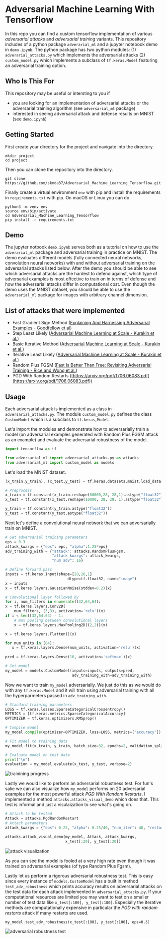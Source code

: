 # Adversarial Machine Learning With Tensorflow
In this repo you can find a custom tensorflow implementation of various *adversarial attacks* and *adversarial training*  variants.
This repository includes of a python package `adverarial_ml` and a jupyter notebook demo in `demo.ipynb`.
The python package has two python modules: (1) `adverarial_attacks.py` which implements the adversarial attacks (2)
`custom_model.py` which implements a subclass of `tf.keras.Model` featuring an adversarial training option. 

## Who Is This For
This repository may be useful or intersting to you if
- you are looking for an implementation of adversarial attacks or the adversarial
training algorithm (see `adversarial_ml` package)
- interested in seeing adversarial attack and defense 
results on MNIST (see `demo.ipynb`)

## Getting Started
First create your directory for the project and navigate into the directory.

```commandline
mkdir project
cd project
```

Then you can clone the repository into the directory.

```commandline
git clone https://github.com/skmda37/Adversarial_Machine_Learning_Tensorflow.git
```
Finally create a virtual environment `env` with pip and install the requirements
in `requirements.txt` with pip. On macOS or Linux you can do

```commandline
python3 -m venv env                
source env/bin/activate
cd Adversarial_Machine_Learning_Tensorflow
pip install -r requirements.txt
```
## Demo
The jupyter notbook `demo.ipynb` serves both as a tutorial on how to use the `adverarial_ml` package and adversarial
training in practice on MNIST. The demo evaluates different models (fully connected neural networks, convolution
neural networks) with and without adversarial training on the adversarial attacks listed below. After the demo you should be able to see which adversarial attacks are the hardest to defend against, which type of adversarial examples is most effective to train on in terms of defense and how the adversarial attacks
differ in computational cost. Even though the demo uses the MNIST dataset,
you should be able to use the `adversarial_ml` package for images with arbitrary channel dimension.

## List of attacks that were implemented

- Fast Gradient Sign Method ([Explaining And Harnessing Adversarial Examples - Goodfellow et al](https://arxiv.org/pdf/1412.6572.pdf))
- Step Least Likely ([Adversarial Machine Learning at Scale - Kurakin et al.](https://arxiv.org/pdf/1611.01236.pdf))
- Basic Iterative Method ([Adversarial Machine Learning at Scale - Kurakin et al.](https://arxiv.org/pdf/1611.01236.pdf))
- Iterative Least Likely ([Adversarial Machine Learning at Scale - Kurakin et al.](https://arxiv.org/pdf/1611.01236.pdf))
- Random Plus FGSM ([Fast Is Better Than Free: Revisiting Adversarial Training - Rice and Wong et al.](https://arxiv.org/pdf/2001.03994.pdf))
- PGD With Random Restarts ([https://arxiv.org/pdf/1706.06083.pdf](https://arxiv.org/pdf/1706.06083.pdf))

## Usage 

Each adversarial attack is implemented as a class in `adversarial_attacks.py`. 
The module `custom_model.py` defines the class `CustomModel` which is a subclass to `tf.keras,Model`. 

Let's import the modules and demonstrate how to adversarially train a model (on adversarial examples generated with Random Plus FGSM attack as an example) and 
evaluate the adversarial robustness of the model.

```python
import tensorflow as tf

from adversarial_ml import adversarial_attacks.py as attacks
from adversarial_ml import custom_model as models
```

Let's load the MNIST dataset.
```python
(x_train,y_train), (x_test,y_test) = tf.keras.datasets.mnist.load_data()

# Preprocess
x_train = tf.constant(x_train.reshape(60000,28, 28,1).astype("float32") / 255)
x_test = tf.constant(x_test.reshape(10000, 28, 28, 1).astype("float32") / 255)

y_train = tf.constant(y_train.astype("float32"))
y_test = tf.constant(y_test.astype("float32"))
```
Next let's define a convolutional neural network that we can adversarially train on MNIST.

```python
# Get adversarial training parameters
eps = 0.3
attack_kwargs = {"eps": eps, "alpha":1.25*eps}
adv_training_with = {"attack": attacks.RandomPlusFgsm,
                     "attack kwargs": attack_kwargs,
                     "num adv": 16}

# Define forward pass
inputs = tf.keras.Input(shape=[28,28,1]
                            dtype=tf.float32, name="image")
x = inputs
x = tf.keras.layers.GaussianNoise(stddev=0.2)(x)

# Convolutional layer followed by 
for i, num_filters in enumerate([32,64,64):
x = tf.keras.layers.Conv2D(
    num_filters, (3,3), activation='relu')(x)
if i < len([32,64,64) - 1:
    # max pooling between convolutional layers
    x = tf.keras.layers.MaxPooling2D((2,2))(x)

x = tf.keras.layers.Flatten()(x)

for num_units in [64]:
   x = tf.keras.layers.Dense(num_units, activation='relu')(x)
   
pred = tf.keras.layers.Dense(10, activation='softmax')(x)

# Get model
my_model = models.CustomModel(inputs=inputs, outputs=pred, 
                              adv_training_with=adv_training_with)
```

Now we want to train `my_model` adversarially. We just do this as we would do with any `tf.keras.Model` and it will train using
adversarial training with all the hyperparmeters passed in `adv_training_with`.

```python
# Standard training parameters
LOSS = tf.keras.losses.SparseCategoricalCrossentropy()
METRICS = [tf.keras.metrics.SparseCategoricalAccuracy]
OPTIMIZER = tf.keras.optimizers.RMSprop()

# Compile model
my_model.compile(optimizer=OPTIMIZER, loss=LOSS, metrics=["accuracy"])

# Fit model to training data 
my_model.fit(x_train, y_train, batch_size=32, epochs=2, validation_split=0.2)

# Evaluate model on test data
print("\n")
evaluation = my_model.evaluate(x_test, y_test, verbose=2)
```
![trainining progress](https://github.com/skmda37/Adversarial_Machine_Learning_Tensorflow/blob/master/images/training_progress.png)

Lastly we would like to perform an adversarial robustness test. For fun's sake we can
also visualize how `my_model` performs on 20 adversarial examples for the most powerful attack *PGD With Random Restarts*. I implemented a method
`attacks.attacks_visual_demo` which does that. This test is informal and just a visulaization to see what's going on.

```python
# Attack to be tested
Attack = attacks.PgdRandomRestart
# Attack parameters
attack_kwargs = {"eps": 0.25, "alpha": 0.25/40, "num_iter": 40, "restarts": 10}

attacks.attack_visual_demo(my_model, Attack, attack_kwargs,
                           x_test[:20], y_test[:20])
```
![attack visualization](https://github.com/skmda37/Adversarial_Machine_Learning_Tensorflow/blob/master/images/attack_visualization.png)

As you can see the model is fooled at a very high rate even though it was trained on adversarial examples (of type Random Plus Fgsm).

Lastly let us perform a rigorous adversarial robustness test. This is easy since every instance of `models.CustomModel` has 
a built in method `test_adv_robustness` which prints accuracy results on adversarial attacks on the test data for each attack implemented
in `adversarial_attacks.py`. If your computational resources are limited you may want to test on a smaller number of test data like `x_test[:100], y_test[:100]`.
Especially the iterative methods are computationally expensive in particular the *PGD with random restarts* attack if many restarts are used.

```pyhton
my_model.test_adv_robustness(x_test[:100], y_test[:100], eps=0.3)
```
![adversarial robustness test](https://github.com/skmda37/Adversarial_Machine_Learning_Tensorflow/blob/master/images/robustness_test.png)
